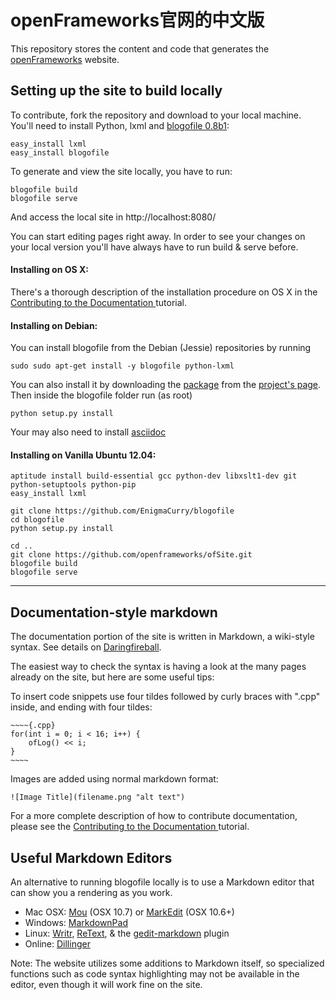# openFrameworks官网的中文版

This repository stores the content and code that generates the [openFrameworks](http://openFrameworks.cc/) website.

## Setting up the site to build locally

To contribute, fork the repository and download to your local machine. You'll need to install Python, lxml and [blogofile 0.8b1](http://blogofile.com/):

	easy_install lxml
	easy_install blogofile

To generate and view the site locally, you have to run:

	blogofile build
	blogofile serve

And access the local site in http://localhost:8080/

You can start editing pages right away. In order to see your changes on your local version you'll have always have to run build & serve before.

#### Installing on OS X:

There's a thorough description of the installation procedure on OS X in the [Contributing to the Documentation ](http://www.openframeworks.cc/tutorials/developers/003_contributing_to_the_documentation.html) tutorial.


#### Installing on Debian:
You can install blogofile from the Debian (Jessie) repositories by running

    sudo sudo apt-get install -y blogofile python-lxml

You can also install it by downloading the [package](http://pypi.python.org/packages/source/B/Blogofile/Blogofile-0.8b1.tar.gz) from the [project's page](http://www.blogofile.com/).
Then inside the blogofile folder run (as root)

	python setup.py install

Your may also need to install [asciidoc](http://www.methods.co.nz/asciidoc/manpage.html)


#### Installing on Vanilla Ubuntu 12.04:

	aptitude install build-essential gcc python-dev libxslt1-dev git python-setuptools python-pip
	easy_install lxml

	git clone https://github.com/EnigmaCurry/blogofile
	cd blogofile
	python setup.py install

	cd ..
	git clone https://github.com/openframeworks/ofSite.git
	blogofile build
	blogofile serve

----

## Documentation-style markdown

The documentation portion of the site is written in Markdown, a wiki-style syntax. See details on [Daringfireball](http://daringfireball.net/projects/markdown/).

The easiest way to check the syntax is having a look at the many pages already on the site, but here are some useful tips:

To insert code snippets use four tildes followed by curly braces with ".cpp" inside, and ending with four tildes:

	~~~~{.cpp}
	for(int i = 0; i < 16; i++) {
		ofLog() << i;
	}
	~~~~


Images are added using normal markdown format:

    ![Image Title](filename.png "alt text")

For a more complete description of how to contribute documentation, please see the [Contributing to the Documentation ](http://www.openframeworks.cc/tutorials/developers/003_contributing_to_the_documentation.html) tutorial.

## Useful Markdown Editors

An alternative to running blogofile locally is to use a Markdown editor that can show you a rendering as you work.

* Mac OSX: [Mou](http://mouapp.com/) (OSX 10.7) or [MarkEdit](http://keshiki.net/markdown-editor/) (OSX 10.6+)
* Windows: [MarkdownPad](http://www.markdownpad.com/)
* Linux: [Writr](http://antrix.net/pages/writr-markdown/), [ReText](http://sourceforge.net/p/retext/home/ReText/), & the [gedit-markdown](http://www.jpfleury.net/en/software/gedit-markdown.php) plugin
* Online: [Dillinger](http://dillinger.io/)

Note: The website utilizes some additions to Markdown itself, so specialized functions such as code syntax highlighting may not be available in the editor, even though it will work fine on the site.
